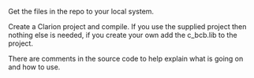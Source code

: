 

Get the files in the repo to your local system.

Create a Clarion project and compile.  If you use the supplied project then nothing else is needed, if you create your own add the c_bcb.lib to the project.

There are comments in the source code to help explain what is going on and how to use.